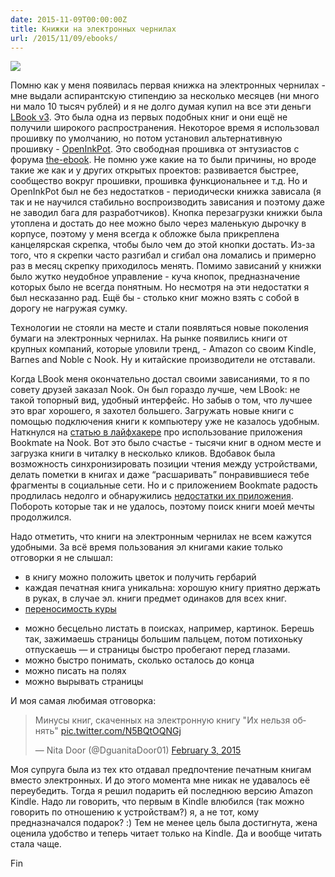 ```yaml
---
date: 2015-11-09T00:00:00Z
title: Книжки на электронных чернилах
url: /2015/11/09/ebooks/
---
```


<!-- варианты:
http://muniver.khstu.ru/media/photologue/photos/cache/(5)_9_display.jpg
https://www.isuct.ru/book/publications/booksworld/2014/0519/bucherwurm.jpg
https://chibis6.files.wordpress.com/2011/11/renoir2.jpg
-->

<img src="https://artchive.ru/res/media/big/work/8317/83170464b6cd4662063852da73066d40.jpg?be59.jpg">

Помню как у меня появилась первая книжка на электронных чернилах - мне выдали
аспирантскую стипендию за несколько месяцев (ни много ни мало 10 тысяч рублей) и
я не долго думая купил на все эти деньги [LBook
v3](http://lbook.ua/products/lbooks/V3/).  Это была одна из первых подобных книг
и они ещё не получили широкого распространения.  Некоторое время я использовал
прошивку по умолчанию, но потом установил альтернативную прошивку -
[OpenInkPot](https://ru.wikipedia.org/wiki/OpenInkpot). Это свободная прошивка
от энтузиастов с форума
[the-ebook](http://www.the-ebook.org/forum/viewforum.php?f=30). Не помню уже
какие на то были причины, но вроде такие же как и у других открытых проектов:
развивается быстрее, сообщество вокруг прошивки, прошивка функциональнее и т.д.
Но и OpenInkPot был не без недостатков - периодически книжка зависала (я так и
не научился стабильно воспроизводить зависания и поэтому даже не заводил бага
для разработчиков). Кнопка перезагрузки книжки была утоплена и достать до нее
можно было через маленькую дырочку в корпусе, поэтому у меня всегда к обложке
была прикреплена канцелярская скрепка, чтобы было чем до этой кнопки достать.
Из-за того, что я скрепки часто разгибал и сгибал она ломались и примерно раз в
месяц скрепку приходилось менять. Помимо зависаний у книжки было жутко неудобное
управление - куча кнопок, предназначение которых было не всегда понятным. Но
несмотря на эти недостатки я был несказанно рад. Ещё бы - столько книг можно
взять с собой в дорогу не нагружая сумку.

Технологии не стояли на месте и стали появляться новые поколения бумаги на
электронных чернилах. На рынке появились книги от крупных компаний, которые
уловили тренд, - Amazon со своим Kindle, Barnes and Noble с Nook. Ну и китайские
производители не отставали.

Когда LBook меня окончательно достал своими зависаниями, то я по совету друзей
заказал Nook. Он был гораздо лучше, чем LBook: не такой топорный вид, удобный
интерфейс. Но забыв о том, что лучшее это враг хорошего, я захотел большего.
Загружать новые книги с помощью подключения книги к компьютеру уже не казалось
удобным.  Наткнулся на [статью в
лайфхакере](http://lifehacker.ru/2013/01/28/bookmate-nook/) про использование
приложения Bookmate на Nook. Вот это было счастье - тысячи книг в одном месте и
загрузка книги в читалку в несколько кликов. Вдобавок была возможность
синхронизировать позиции чтения между устройствами, делать пометки в книгах и
даже “расшаривать” понравившиеся тебе фрагменты в социальные сети. Но и с
приложением Bookmate радость продлилась недолго и обнаружились [недостатки их
приложения](http://blog.bronevichok.ru/2015/02/06/bookmate-bugs.html). Побороть
которые так и не удалось, поэтому поиск книги моей мечты продолжился.

Надо отметить, что книги на электронным чернилах не всем кажутся удобными. За
всё время пользования эл книгами какие только отговорки я не слышал:

- в книгу можно положить цветок и получить гербарий
- каждая печатная книга уникальна: хорошую книгу приятно держать в руках, в случае эл. книги предмет одинаков для всех книг.
- [переносимость куры](http://grosslarnakh.livejournal.com/25387.html)
<!-- http://lifehack.ru/archives/1660 -->
- можно бесцельно листать в поисках, например, картинок. Берешь так, зажимаешь страницы большим пальцем, потом потихоньку отпускаешь — и страницы быстро пробегают перед глазами.
- можно быстро понимать, сколько осталось до конца
- можно писать на полях
- можно вырывать страницы

<!-- http://fluder.co/blog/2013/11/27/defending-paper-books/#cut -->

И моя самая любимая отговорка:
<!-- https://twitter.com/DguanitaDoor01/status/562474862632255488 -->
<!-- <img src="https://pbs.twimg.com/media/B85P6AeCcAAjcwP.jpg"> -->

<blockquote class="twitter-tweet" lang="en"><p lang="ru" dir="ltr">Минусы книг, скаченных на электронную книгу&#10;&quot;Их нельзя обнять&quot; <a href="http://t.co/N5BQtOQNGj">pic.twitter.com/N5BQtOQNGj</a></p>&mdash; Nita Door (@DguanitaDoor01) <a href="https://twitter.com/DguanitaDoor01/status/562474862632255488">February 3, 2015</a></blockquote>
<script async src="//platform.twitter.com/widgets.js" charset="utf-8"></script>

Моя супруга была из тех кто отдавал предпочтение печатным книгам вместо
электронных.  И до этого момента мне никак не удавалось её переубедить. Тогда я
решил подарить ей последнюю версию Amazon Kindle. Надо ли говорить, что первым в
Kindle влюбился (так можно говорить по отношению к устройствам?) я, а не тот,
кому предназначался подарок? :) Тем не менее цель была достигнута, жена оценила
удобство и теперь читает только на Kindle. Да и вообще читать стала чаще.

Fin
